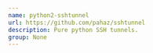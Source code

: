 ```yaml
---
name: python2-sshtunnel
url: https://github.com/pahaz/sshtunnel
description: Pure python SSH tunnels.
group: None
---
```

